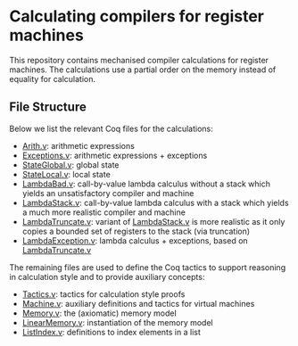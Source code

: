 # Calculating compilers for register machines

This repository contains mechanised compiler calculations for register
machines. The calculations use a partial order on the memory instead
of equality for calculation.

## File Structure

Below we list the relevant Coq files for the calculations:

 - [Arith.v](Arith.v): arithmetic expressions 
 - [Exceptions.v](Exceptions.v): arithmetic expressions + exceptions
 - [StateGlobal.v](StateGlobal.v): global state
 - [StateLocal.v](StateLocal.v): local state
 - [LambdaBad.v](LambdaBad.v): call-by-value lambda calculus without a
   stack which yields an unsatisfactory compiler and machine
 - [LambdaStack.v](LambdaStack.v): call-by-value lambda calculus with
   a stack which yields a much more realistic compiler and machine
 - [LambdaTruncate.v](LambdaTruncate.v): variant of
   [LambdaStack.v](LambdaStack.v) is more realistic as it only copies
   a bounded set of registers to the stack (via truncation)
 - [LambdaException.v](LambdaException.v): lambda calculus +
   exceptions, based on [LambdaTruncate.v](LambdaTruncate.v)

The remaining files are used to define the Coq tactics to support
reasoning in calculation style and to provide auxiliary concepts:
 - [Tactics.v](Tactics.v): tactics for calculation style proofs
 - [Machine.v](Machine.v): auxiliary definitions and tactics for
    virtual machines 
 - [Memory.v](Memory.v): the (axiomatic) memory model
 - [LinearMemory.v](LinearMemory.v): instantiation of the memory model
 - [ListIndex.v](ListIndex.v): definitions to index elements in a list

